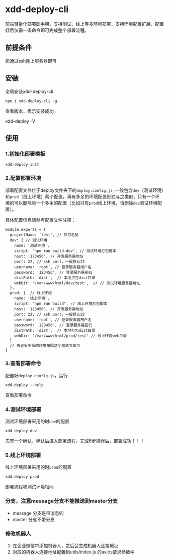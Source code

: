 # xdd-deploy-cli
前端轻量化部署脚手架，支持测试、线上等多环境部署，支持环境配置扩展，配置好后仅需一条命令即可完成整个部署流程。


## 前提条件
能通过ssh连上服务器即可

## 安装
全局安装xdd-deploy-cli
```
npm i xdd-deploy-cli -g
```
查看版本，表示安装成功。

xdd-deploy -V

## 使用
### 1.初始化部署模板
```
xdd-deploy init
```

### 2.配置部署环境
部署配置文件位于deploy文件夹下的`deploy.config.js`,
一般包含`dev`（测试环境）和`prod`（线上环境）两个配置，再有多余的环境配置形式与之类似，只有一个环境的可以删除另一个多余的配置（比如只有`prod`线上环境，请删除`dev`测试环境配置）。

具体配置信息请参考配置文件注释：
```
module.exports = {
  projectName: 'test', // 项目名称
  dev: { // 测试环境
    name: '测试环境',
    script: "npm run build-dev", // 测试环境打包脚本
    host: '123456', // 开发服务器地址
    port: 22, // ssh port，一般默认22
    username: 'root', // 登录服务器用户名
    password: '123456', // 登录服务器密码
    distPath: 'dist',  // 本地打包dist目录
    webDir: '/var/www/html/dev/test',  // // 测试环境服务器地址
  },
  prod: {  // 线上环境
    name: '线上环境',
    script: "npm run build", // 线上环境打包脚本
    host: '123456', // 开发服务器地址
    port: 22, // ssh port，一般默认22
    username: 'root', // 登录服务器用户名
    password: '123456', // 登录服务器密码
    distPath: 'dist',  // 本地打包dist目录
    webDir: '/var/www/html/prod/test' // 线上环境web目录
  }
  // 再还有多余的环境按照这个格式写即可
}
```

### 3.查看部署命令
配置好`deploy.config.js`，运行
```
xdd-deploy --help
```
查看部署命令


### 4.测试环境部署
测试环境部署采用的时`dev`的配置
```
xdd-deploy dev
```
先有一个确认，确认后进入部署流程，完成6步操作后，部署成功！！！


### 5.线上环境部署
线上环境部署采用的时`prod`的配置
```
xdd-deploy prod
```
部署流程和测试环境相同

### 分支，注意message分支不能推送到master分支
- message 分支是带消息的
- master 分支不带分支

### 修改机器人
1. 在企业微信中添加机器人，之后会生成机器人连接地址
2. 对应的机器人连接地址配置到utils/index.js 的axios请求参数中



